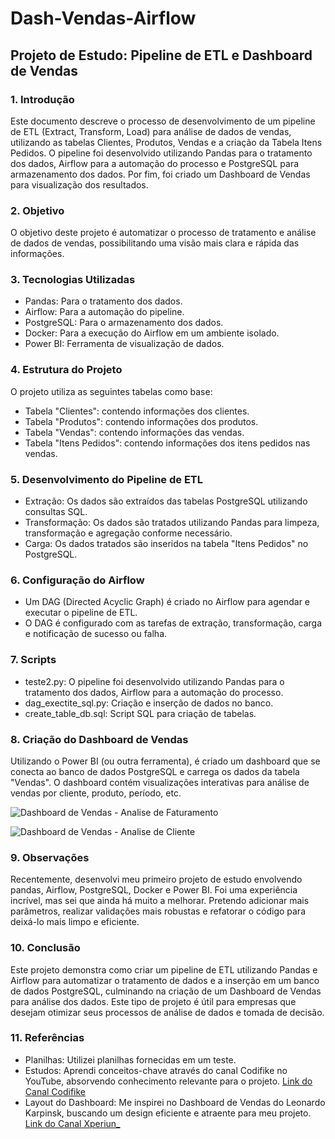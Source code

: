 # Dash-Vendas-Airflow

## Projeto de Estudo: Pipeline de ETL e Dashboard de Vendas

### 1. Introdução

Este documento descreve o processo de desenvolvimento de um pipeline de ETL (Extract, Transform, Load) para análise de dados de vendas, utilizando as tabelas Clientes, Produtos, Vendas e a criação da Tabela Itens Pedidos. O pipeline foi desenvolvido utilizando Pandas para o tratamento dos dados, Airflow para a automação do processo e PostgreSQL para armazenamento dos dados. Por fim, foi criado um Dashboard de Vendas para visualização dos resultados.

### 2. Objetivo

O objetivo deste projeto é automatizar o processo de tratamento e análise de dados de vendas, possibilitando uma visão mais clara e rápida das informações.

### 3. Tecnologias Utilizadas

- Pandas: Para o tratamento dos dados.
- Airflow: Para a automação do pipeline.
- PostgreSQL: Para o armazenamento dos dados.
- Docker: Para a execução do Airflow em um ambiente isolado.
- Power BI: Ferramenta de visualização de dados.

### 4. Estrutura do Projeto

O projeto utiliza as seguintes tabelas como base:

- Tabela "Clientes": contendo informações dos clientes.
- Tabela "Produtos": contendo informações dos produtos.
- Tabela "Vendas": contendo informações das vendas.
- Tabela "Itens Pedidos": contendo informações dos itens pedidos nas vendas.

### 5. Desenvolvimento do Pipeline de ETL

- Extração: Os dados são extraídos das tabelas PostgreSQL utilizando consultas SQL.
- Transformação: Os dados são tratados utilizando Pandas para limpeza, transformação e agregação conforme necessário.
- Carga: Os dados tratados são inseridos na tabela "Itens Pedidos" no PostgreSQL.

### 6. Configuração do Airflow

- Um DAG (Directed Acyclic Graph) é criado no Airflow para agendar e executar o pipeline de ETL.
- O DAG é configurado com as tarefas de extração, transformação, carga e notificação de sucesso ou falha.

### 7. Scripts

- teste2.py: O pipeline foi desenvolvido utilizando Pandas para o tratamento dos dados, Airflow para a automação do processo.
- dag_exectite_sql.py: Criação e inserção de dados no banco.
- create_table_db.sql: Script SQL para criação de tabelas.

### 8. Criação do Dashboard de Vendas

Utilizando o Power BI (ou outra ferramenta), é criado um dashboard que se conecta ao banco de dados PostgreSQL e carrega os dados da tabela "Vendas". O dashboard contém visualizações interativas para análise de vendas por cliente, produto, período, etc.

![Dashboard de Vendas - Analise de Faturamento ]([url_da_imagem](https://github.com/CamilaOliver/Dash-Vendas-Airflow/blob/main/Analise%20Faturamento.png))

![Dashboard de Vendas - Analise de Cliente ]([[url_da_imagem](https://github.com/CamilaOliver/Dash-Vendas-Airflow/blob/main/Analise%20Faturamento.png))

### 9. Observações

Recentemente, desenvolvi meu primeiro projeto de estudo envolvendo pandas, Airflow, PostgreSQL, Docker e Power BI. Foi uma experiência incrível, mas sei que ainda há muito a melhorar. Pretendo adicionar mais parâmetros, realizar validações mais robustas e refatorar o código para deixá-lo mais limpo e eficiente.

### 10. Conclusão

Este projeto demonstra como criar um pipeline de ETL utilizando Pandas e Airflow para automatizar o tratamento de dados e a inserção em um banco de dados PostgreSQL, culminando na criação de um Dashboard de Vendas para análise dos dados. Este tipo de projeto é útil para empresas que desejam otimizar seus processos de análise de dados e tomada de decisão.

### 11. Referências

- Planilhas: Utilizei planilhas fornecidas em um teste.
- Estudos: Aprendi conceitos-chave através do canal Codifike no YouTube, absorvendo conhecimento relevante para o projeto. [Link do Canal Codifike](https://www.youtube.com/@Codifike)
- Layout do Dashboard: Me inspirei no Dashboard de Vendas do Leonardo Karpinsk, buscando um design eficiente e atraente para meu projeto. [Link do Canal Xperiun_](https://www.youtube.com/@Xperiun_)
